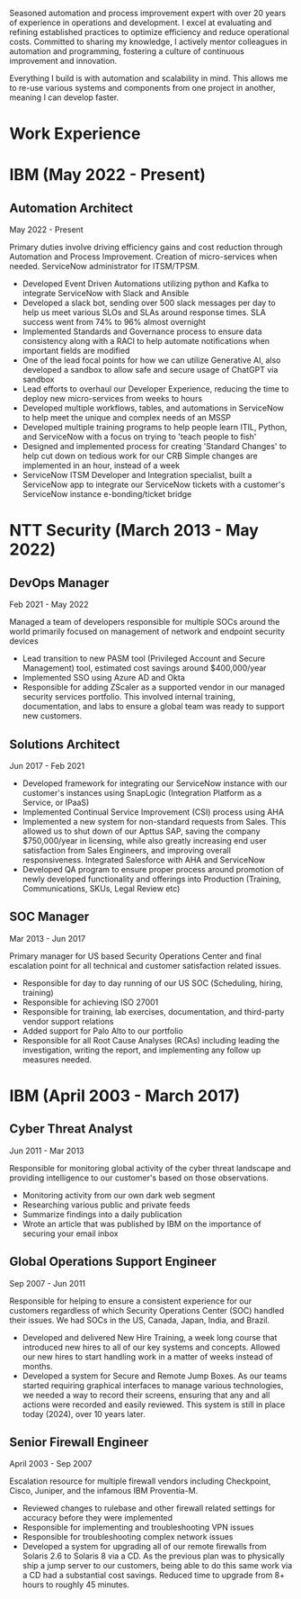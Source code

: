 Seasoned automation and process improvement expert with over 20 years of experience in operations and development. I excel at evaluating and refining established practices to optimize efficiency and reduce operational costs. Committed to sharing my knowledge, I actively mentor colleagues in automation and programming, fostering a culture of continuous improvement and innovation.

Everything I build is with automation and scalability in mind. This allows me to re-use various systems and components from one project in another, meaning I can develop faster. 

# Work Experience

# IBM (May 2022 - Present)
## Automation Architect
May 2022 - Present

Primary duties involve driving efficiency gains and cost reduction through Automation and Process Improvement. Creation of micro-services when needed. ServiceNow administrator for ITSM/TPSM.

- Developed Event Driven Automations utilizing python and Kafka to integrate ServiceNow with Slack and Ansible
- Developed a slack bot, sending over 500 slack messages per day to help us meet various SLOs and SLAs around response times. SLA success went from 74% to 96% almost overnight
- Implemented Standards and Governance process to ensure data consistency along with a RACI to help automate notifications when important fields are modified
- One of the lead focal points for how we can utilize Generative AI, also developed a sandbox to allow safe and secure usage of ChatGPT via sandbox
- Lead efforts to overhaul our Developer Experience, reducing the time to deploy new micro-services from weeks to hours
- Developed multiple workflows, tables, and automations in ServiceNow to help meet the unique and complex needs of an MSSP
- Developed multiple training programs to help people learn ITIL, Python, and ServiceNow with a focus on trying to 'teach people to fish'
- Designed and implemented process for creating 'Standard Changes' to help cut down on tedious work for our CRB Simple changes are implemented in an hour, instead of a week
- ServiceNow ITSM Developer and Integration specialist, built a ServiceNow app to integrate our ServiceNow tickets with a customer's ServiceNow instance e-bonding/ticket bridge

# NTT Security (March 2013 - May 2022)
## DevOps Manager
Feb 2021 - May 2022

Managed a team of developers responsible for multiple SOCs around the world primarily focused on management of network and endpoint security devices

- Lead transition to new PASM tool (Privileged Account and Secure Management) tool, estimated cost savings around $400,000/year
- Implemented SSO using Azure AD and Okta
- Responsible for adding ZScaler as a supported vendor in our managed security services portfolio. This involved internal training, documentation, and labs to ensure a global team was ready to support new customers. 

## Solutions Architect
Jun 2017 - Feb 2021

- Developed framework for integrating our ServiceNow instance with our customer's instances using SnapLogic (Integration Platform as a Service, or IPaaS)
- Implemented Continual Service Improvement (CSI) process using AHA
- Implemented a new system for non-standard requests from Sales. This allowed us to shut down of our Apttus SAP, saving the company $750,000/year in licensing, while also greatly increasing end user satisfaction from Sales Engineers, and improving overall responsiveness. Integrated Salesforce with AHA and ServiceNow
- Developed QA program to ensure proper process around promotion of newly developed functionality and offerings into Production (Training, Communications, SKUs, Legal Review etc)

## SOC Manager
Mar 2013 - Jun 2017

Primary manager for US based Security Operations Center and final escalation point for all technical and customer satisfaction related issues.

- Responsible for day to day running of our US SOC (Scheduling, hiring, training)
- Responsible for achieving ISO 27001
- Responsible for training, lab exercises, documentation, and third-party vendor support relations
- Added support for Palo Alto to our portfolio
- Responsible for all Root Cause Analyses (RCAs) including leading the investigation, writing the report, and implementing any follow up measures needed. 

# IBM (April 2003 - March 2017)

## Cyber Threat Analyst
Jun 2011 - Mar 2013

Responsible for monitoring global activity of the cyber threat landscape and providing intelligence to our customer's based on those observations. 

- Monitoring activity from our own dark web segment
- Researching various public and private feeds
- Summarize findings into a daily publication
- Wrote an article that was published by IBM on the importance of securing your email inbox

## Global Operations Support Engineer
Sep 2007 - Jun 2011

Responsible for helping to ensure a consistent experience for our customers regardless of which Security Operations Center (SOC) handled their issues. We had SOCs in the US, Canada, Japan, India, and Brazil. 

- Developed and delivered New Hire Training, a week long course that introduced new hires to all of our key systems and concepts. Allowed our new hires to start handling work in a matter of weeks instead of months. 
- Developed a system for Secure and Remote Jump Boxes. As our teams started requiring graphical interfaces to manage various technologies, we needed a way to record their screens, ensuring that any and all actions were recorded and easily reviewed. This system is still in place today (2024), over 10 years later. 

## Senior Firewall Engineer
April 2003 - Sep 2007

Escalation resource for multiple firewall vendors including Checkpoint, Cisco, Juniper, and the infamous IBM Proventia-M. 
- Reviewed changes to rulebase and other firewall related settings for accuracy before they were implemented
- Responsible for implementing and troubleshooting VPN issues
- Responsible for troubleshooting complex network issues
- Developed a system for upgrading all of our remote firewalls from Solaris 2.6 to Solaris 8 via a CD. As the previous plan was to physically ship a jump server to our customers, being able to do this same work via a CD had a substantial cost savings. Reduced time to upgrade from 8+ hours to roughly 45 minutes. 